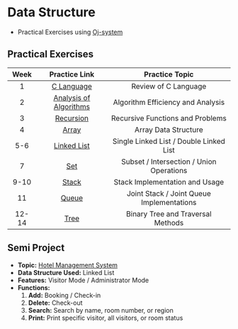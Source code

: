 # Data Structure
* Practical Exercises using [Oj-system](https://ex-oj.sejong.ac.kr)

## Practical Exercises
| Week  | Practice Link | Practice Topic |
|:-----:|:-------------:|:--------------:|
| 1     | [C Language](https://github.com/MoonEeSun/Data_Structure/tree/main/practice/01_review_C) | Review of C Language |
| 2     | [Analysis of Algorithms](https://github.com/MoonEeSun/Data_Structure/tree/main/practice/02_algorithm_analysis) | Algorithm Efficiency and Analysis |
| 3     | [Recursion](https://github.com/MoonEeSun/Data_Structure/tree/main/practice/03_recursionp) | Recursive Functions and Problems |
| 4     | [Array](https://github.com/MoonEeSun/Data_Structure/tree/main/practice/04_array) | Array Data Structure |
| 5-6   | [Linked List](https://github.com/MoonEeSun/Data_Structure/tree/main/practice/05-06_Linked_List) | Single Linked List / Double Linked List |
| 7     | [Set](https://github.com/MoonEeSun/Data_Structure/tree/main/practice/07_Set) | Subset / Intersection / Union Operations |
| 9-10  | [Stack](https://github.com/MoonEeSun/Data_Structure/tree/main/practice/09-10_Stack) | Stack Implementation and Usage |
| 11    | [Queue](https://github.com/MoonEeSun/Data_Structure/tree/main/practice/11_Queue) | Joint Stack / Joint Queue Implementations |
| 12-14 | [Tree](https://github.com/MoonEeSun/Data_Structure/tree/main/practice/12-14_Tree) | Binary Tree and Traversal Methods |

## Semi Project
* **Topic:** [Hotel Management System](https://github.com/MoonEeSun/Data_Structure/tree/main/Semi%20Project)
* **Data Structure Used:** Linked List
* **Features:** Visitor Mode / Administrator Mode
* **Functions:**
  1. **Add:** Booking / Check-in
  2. **Delete:** Check-out
  3. **Search:** Search by name, room number, or region
  4. **Print:** Print specific visitor, all visitors, or room status
